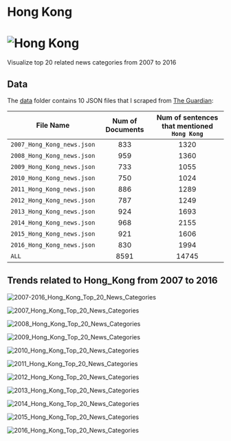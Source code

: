 # Hong Kong 

# ![Hong Kong](https://github.com/letitbevi/your-next-city/blob/master/Asia/Hong_Kong/Hong_Kong.png)

Visualize top 20 related news categories from 2007 to 2016

## Data

The [data](https://github.com/letitbevi/your-next-city/tree/master/Asia/Hong_Kong/data) folder contains 10 JSON files that I scraped from [The Guardian](https://www.theguardian.com/):

| File Name        | Num of Documents  |  Num of sentences that mentioned `Hong Kong` |
| ------------- |:-------------:|:-----:|
| `2007_Hong_Kong_news.json`  | 833 | 1320 |
| `2008_Hong_Kong_news.json`  | 959 | 1360 |
| `2009_Hong_Kong_news.json`  | 733 | 1055 |
| `2010_Hong_Kong_news.json`  | 750 | 1024 |
| `2011_Hong_Kong_news.json`  | 886 | 1289 |
| `2012_Hong_Kong_news.json`  | 787 | 1249 |
| `2013_Hong_Kong_news.json`  | 924 | 1693 |
| `2014_Hong_Kong_news.json`  | 968 | 2155 |
| `2015_Hong_Kong_news.json`  | 921 | 1606 |
| `2016_Hong_Kong_news.json`  | 830 | 1994 |
| `ALL`  | 8591 | 14745 |

## Trends related to Hong_Kong from 2007 to 2016

![2007-2016_Hong_Kong_Top_20_News_Categories](https://github.com/letitbevi/your-next-city/blob/master/Asia/Hong_Kong/fig/2007-2016_Hong_Kong_Top_20_News_Categories.png)

![2007_Hong_Kong_Top_20_News_Categories](https://github.com/letitbevi/your-next-city/blob/master/Asia/Hong_Kong/fig/2007_Hong_Kong_Top_20_News_Categories.png)

![2008_Hong_Kong_Top_20_News_Categories](https://github.com/letitbevi/your-next-city/blob/master/Asia/Hong_Kong/fig/2008_Hong_Kong_Top_20_News_Categories.png)

![2009_Hong_Kong_Top_20_News_Categories](https://github.com/letitbevi/your-next-city/blob/master/Asia/Hong_Kong/fig/2009_Hong_Kong_Top_20_News_Categories.png)

![2010_Hong_Kong_Top_20_News_Categories](https://github.com/letitbevi/your-next-city/blob/master/Asia/Hong_Kong/fig/2010_Hong_Kong_Top_20_News_Categories.png)

![2011_Hong_Kong_Top_20_News_Categories](https://github.com/letitbevi/your-next-city/blob/master/Asia/Hong_Kong/fig/2011_Hong_Kong_Top_20_News_Categories.png)

![2012_Hong_Kong_Top_20_News_Categories](https://github.com/letitbevi/your-next-city/blob/master/Asia/Hong_Kong/fig/2012_Hong_Kong_Top_20_News_Categories.png)

![2013_Hong_Kong_Top_20_News_Categories](https://github.com/letitbevi/your-next-city/blob/master/Asia/Hong_Kong/fig/2013_Hong_Kong_Top_20_News_Categories.png)

![2014_Hong_Kong_Top_20_News_Categories](https://github.com/letitbevi/your-next-city/blob/master/Asia/Hong_Kong/fig/2014_Hong_Kong_Top_20_News_Categories.png)

![2015_Hong_Kong_Top_20_News_Categories](https://github.com/letitbevi/your-next-city/blob/master/Asia/Hong_Kong/fig/2015_Hong_Kong_Top_20_News_Categories.png)

![2016_Hong_Kong_Top_20_News_Categories](https://github.com/letitbevi/your-next-city/blob/master/Asia/Hong_Kong/fig/2016_Hong_Kong_Top_20_News_Categories.png)
